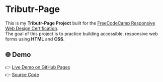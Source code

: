 # Tributr-Page

This is my **Tributr-Page Project** built for the [FreeCodeCamp Responsive Web Design Certification](https://www.freecodecamp.org/learn/).  
The goal of this project is to practice building accessible, responsive web forms using **HTML** and **CSS**.

## 🌐 Demo
👉 [Live Demo on GitHub Pages](https://raker8f.github.io/Tributr-Page/)  
👉 [Source Code](https://github.com/raker8f/Tributr-Page)
